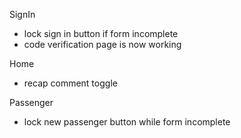 SignIn
- lock sign in button if form incomplete
- code verification page is now working

Home
- recap comment toggle

Passenger
- lock new passenger button while form incomplete
